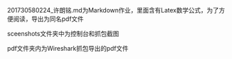 201730580224_许朗铭.md为Markdown作业，里面含有Latex数学公式，为了方便阅读，导出为同名pdf文件

sceenshots文件夹中为控制台和抓包截图

pdf文件夹内为Wireshark抓包导出的pdf文件
